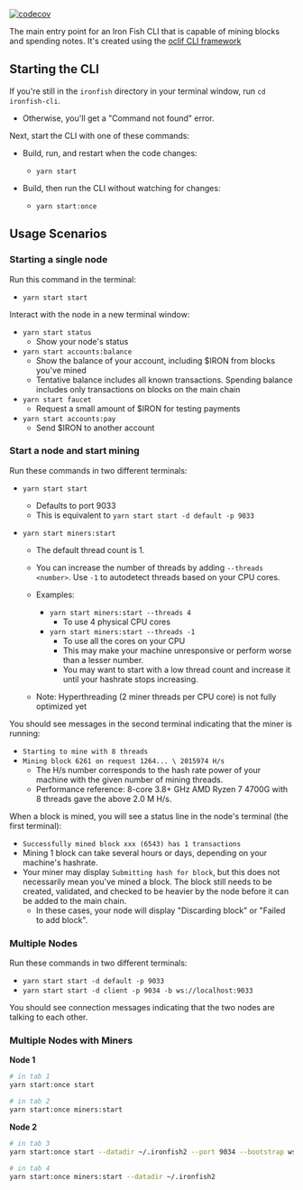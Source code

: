 [![codecov](https://codecov.io/gh/iron-fish/ironfish/branch/master/graph/badge.svg?token=PCSVEVEW5V&flag=ironfish-cli)](https://codecov.io/gh/iron-fish/ironfish)

The main entry point for an Iron Fish CLI that is capable of mining blocks and spending notes. It's created using the [oclif CLI framework](https://oclif.io)

## Starting the CLI

If you're still in the `ironfish` directory in your terminal window, run `cd ironfish-cli`.
   * Otherwise, you'll get a "Command not found" error.

Next, start the CLI with one of these commands:

* Build, run, and restart when the code changes:
   - `yarn start`

* Build, then run the CLI without watching for changes:
   - `yarn start:once`


## Usage Scenarios

### Starting a single node
Run this command in the terminal:
- `yarn start start`

Interact with the node in a new terminal window:
- `yarn start status`
   - Show your node's status
- `yarn start accounts:balance` 
   - Show the balance of your account, including $IRON from blocks you've mined
   - Tentative balance includes all known transactions. Spending balance includes only transactions on blocks on the main chain
- `yarn start faucet`
   - Request a small amount of $IRON for testing payments
- `yarn start accounts:pay`
   - Send $IRON to another account

### Start a node and start mining
Run these commands in two different terminals:

- `yarn start start`       
   - Defaults to port 9033
   - This is equivalent to `yarn start start -d default -p 9033`

- `yarn start miners:start`
   - The default thread count is 1.
   - You can increase the number of threads by adding `--threads <number>`. Use `-1` to autodetect threads based on your CPU cores.
  
   - Examples:
      - `yarn start miners:start --threads 4`
         - To use 4 physical CPU cores
      - `yarn start miners:start --threads -1`
         - To use all the cores on your CPU
         - This may make your machine unresponsive or perform worse than a lesser number.
         - You may want to start with a low thread count and increase it until your hashrate stops increasing.
   - Note: Hyperthreading (2 miner threads per CPU core) is not fully optimized yet

You should see messages in the second terminal indicating that the miner is running:
   - `Starting to mine with 8 threads`
   - `Mining block 6261 on request 1264... \ 2015974 H/s`
      - The H/s number corresponds to the hash rate power of your machine with the given number of mining threads. 
      - Performance reference: 8-core 3.8+ GHz AMD Ryzen 7 4700G with 8 threads gave the above 2.0 M H/s.

When a block is mined, you will see a status line in the node's terminal (the first terminal):
   - `Successfully mined block xxx (6543) has 1 transactions`
   - Mining 1 block can take several hours or days, depending on your machine's hashrate.
   - Your miner may display `Submitting hash for block`, but this does not necessarily mean you've mined a block. The block still needs to be created, validated, and checked to be heavier by the node before it can be added to the main chain.
      - In these cases, your node will display "Discarding block" or "Failed to add block".

### Multiple Nodes

Run these commands in two different terminals:

- `yarn start start -d default -p 9033`
- `yarn start start -d client -p 9034 -b ws://localhost:9033`

You should see connection messages indicating that the two nodes are talking to each other.

### Multiple Nodes with Miners

**Node 1**
```bash
# in tab 1
yarn start:once start

# in tab 2
yarn start:once miners:start
```

**Node 2**
```bash
# in tab 3
yarn start:once start --datadir ~/.ironfish2 --port 9034 --bootstrap ws://localhost:9033

# in tab 4
yarn start:once miners:start --datadir ~/.ironfish2
```
